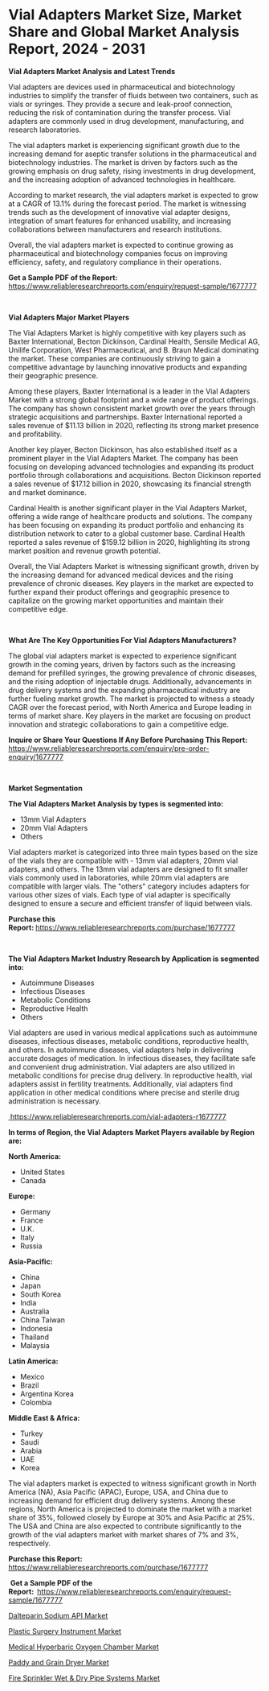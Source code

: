 <p><h1>Vial Adapters Market Size, Market Share and Global Market Analysis Report, 2024 - 2031</h1></p><p><strong>Vial Adapters Market Analysis and Latest Trends</strong></p>
<p><p>Vial adapters are devices used in pharmaceutical and biotechnology industries to simplify the transfer of fluids between two containers, such as vials or syringes. They provide a secure and leak-proof connection, reducing the risk of contamination during the transfer process. Vial adapters are commonly used in drug development, manufacturing, and research laboratories.</p><p>The vial adapters market is experiencing significant growth due to the increasing demand for aseptic transfer solutions in the pharmaceutical and biotechnology industries. The market is driven by factors such as the growing emphasis on drug safety, rising investments in drug development, and the increasing adoption of advanced technologies in healthcare.</p><p>According to market research, the vial adapters market is expected to grow at a CAGR of 13.1% during the forecast period. The market is witnessing trends such as the development of innovative vial adapter designs, integration of smart features for enhanced usability, and increasing collaborations between manufacturers and research institutions.</p><p>Overall, the vial adapters market is expected to continue growing as pharmaceutical and biotechnology companies focus on improving efficiency, safety, and regulatory compliance in their operations.</p></p>
<p><strong>Get a Sample PDF of the Report:&nbsp;</strong> <a href="https://www.reliableresearchreports.com/enquiry/request-sample/1677777">https://www.reliableresearchreports.com/enquiry/request-sample/1677777</a></p>
<p>&nbsp;</p>
<p><strong>Vial Adapters Major Market Players</strong></p>
<p><p>The Vial Adapters Market is highly competitive with key players such as Baxter International, Becton Dickinson, Cardinal Health, Sensile Medical AG, Unilife Corporation, West Pharmaceutical, and B. Braun Medical dominating the market. These companies are continuously striving to gain a competitive advantage by launching innovative products and expanding their geographic presence.</p><p>Among these players, Baxter International is a leader in the Vial Adapters Market with a strong global footprint and a wide range of product offerings. The company has shown consistent market growth over the years through strategic acquisitions and partnerships. Baxter International reported a sales revenue of $11.13 billion in 2020, reflecting its strong market presence and profitability.</p><p>Another key player, Becton Dickinson, has also established itself as a prominent player in the Vial Adapters Market. The company has been focusing on developing advanced technologies and expanding its product portfolio through collaborations and acquisitions. Becton Dickinson reported a sales revenue of $17.12 billion in 2020, showcasing its financial strength and market dominance.</p><p>Cardinal Health is another significant player in the Vial Adapters Market, offering a wide range of healthcare products and solutions. The company has been focusing on expanding its product portfolio and enhancing its distribution network to cater to a global customer base. Cardinal Health reported a sales revenue of $159.12 billion in 2020, highlighting its strong market position and revenue growth potential.</p><p>Overall, the Vial Adapters Market is witnessing significant growth, driven by the increasing demand for advanced medical devices and the rising prevalence of chronic diseases. Key players in the market are expected to further expand their product offerings and geographic presence to capitalize on the growing market opportunities and maintain their competitive edge.</p></p>
<p>&nbsp;</p>
<p><strong>What Are The Key Opportunities For Vial Adapters Manufacturers?</strong></p>
<p><p>The global vial adapters market is expected to experience significant growth in the coming years, driven by factors such as the increasing demand for prefilled syringes, the growing prevalence of chronic diseases, and the rising adoption of injectable drugs. Additionally, advancements in drug delivery systems and the expanding pharmaceutical industry are further fueling market growth. The market is projected to witness a steady CAGR over the forecast period, with North America and Europe leading in terms of market share. Key players in the market are focusing on product innovation and strategic collaborations to gain a competitive edge.</p></p>
<p><strong>Inquire or Share Your Questions If Any Before Purchasing This Report:</strong> <a href="https://www.reliableresearchreports.com/enquiry/pre-order-enquiry/1677777">https://www.reliableresearchreports.com/enquiry/pre-order-enquiry/1677777</a></p>
<p>&nbsp;</p>
<p><strong>Market Segmentation</strong></p>
<p><strong>The Vial Adapters Market Analysis by types is segmented into:</strong></p>
<p><ul><li>13mm Vial Adapters</li><li>20mm Vial Adapters</li><li>Others</li></ul></p>
<p><p>Vial adapters market is categorized into three main types based on the size of the vials they are compatible with - 13mm vial adapters, 20mm vial adapters, and others. The 13mm vial adapters are designed to fit smaller vials commonly used in laboratories, while 20mm vial adapters are compatible with larger vials. The "others" category includes adapters for various other sizes of vials. Each type of vial adapter is specifically designed to ensure a secure and efficient transfer of liquid between vials.</p></p>
<p><strong>Purchase this Report:&nbsp;</strong><a href="https://www.reliableresearchreports.com/purchase/1677777">https://www.reliableresearchreports.com/purchase/1677777</a></p>
<p>&nbsp;</p>
<p><strong>The Vial Adapters Market Industry Research by Application is segmented into:</strong></p>
<p><ul><li>Autoimmune Diseases</li><li>Infectious Diseases</li><li>Metabolic Conditions</li><li>Reproductive Health</li><li>Others</li></ul></p>
<p><p>Vial adapters are used in various medical applications such as autoimmune diseases, infectious diseases, metabolic conditions, reproductive health, and others. In autoimmune diseases, vial adapters help in delivering accurate dosages of medication. In infectious diseases, they facilitate safe and convenient drug administration. Vial adapters are also utilized in metabolic conditions for precise drug delivery. In reproductive health, vial adapters assist in fertility treatments. Additionally, vial adapters find application in other medical conditions where precise and sterile drug administration is necessary.</p></p>
<p><a href="https://www.reliableresearchreports.com/vial-adapters-r1677777">&nbsp;https://www.reliableresearchreports.com/vial-adapters-r1677777</a></p>
<p><strong>In terms of Region, the Vial Adapters Market Players available by Region are:</strong></p>
<p>
    <p> <strong> North America: </strong>
        <ul>
            <li>United States</li>
            <li>Canada</li>
        </ul>
        </p> 
    <p> <strong> Europe: </strong>
        <ul>
            <li>Germany</li>
            <li>France</li>
            <li>U.K.</li>
            <li>Italy</li>
            <li>Russia</li>
        </ul>
        </p> 
    <p> <strong> Asia-Pacific: </strong>
        <ul>
            <li>China</li>
            <li>Japan</li>
            <li>South Korea</li>
            <li>India</li>
            <li>Australia</li>
            <li>China Taiwan</li>
            <li>Indonesia</li>
            <li>Thailand</li>
            <li>Malaysia</li>
        </ul>
        </p> 
    <p> <strong> Latin America: </strong>
        <ul>
            <li>Mexico</li>
            <li>Brazil</li>
            <li>Argentina Korea</li>
            <li>Colombia</li>
        </ul>
        </p> 
    <p> <strong> Middle East & Africa: </strong>
        <ul>
            <li>Turkey</li>
            <li>Saudi</li>
            <li>Arabia</li>
            <li>UAE</li>
            <li>Korea</li>
        </ul>
    </p>
    </p>
<p><p>The vial adapters market is expected to witness significant growth in North America (NA), Asia Pacific (APAC), Europe, USA, and China due to increasing demand for efficient drug delivery systems. Among these regions, North America is projected to dominate the market with a market share of 35%, followed closely by Europe at 30% and Asia Pacific at 25%. The USA and China are also expected to contribute significantly to the growth of the vial adapters market with market shares of 7% and 3%, respectively.</p></p>
<p><strong>Purchase this Report: </strong><a href="https://www.reliableresearchreports.com/purchase/1677777">https://www.reliableresearchreports.com/purchase/1677777</a></p>
<p>&nbsp;<strong>Get a Sample PDF of the Report:&nbsp;&nbsp;</strong><a href="https://www.reliableresearchreports.com/enquiry/request-sample/1677777">https://www.reliableresearchreports.com/enquiry/request-sample/1677777</a></p>
<p><strong></strong></p>
<p><p><a href="https://issuu.com/reportprime-2/docs/dalteparin-sodium-api-market-size-2030.pptx">Dalteparin Sodium API Market</a></p><p><a href="https://github.com/changoleonlaverguenzanoexiste/Market-Research-Report-List-3/blob/main/plastic-surgery-instrument-market.md">Plastic Surgery Instrument Market</a></p><p><a href="https://github.com/dimitrishawkinswaynenp91rgz/Market-Research-Report-List-2/blob/main/medical-hyperbaric-oxygen-chamber-market.md">Medical Hyperbaric Oxygen Chamber Market</a></p><p><a href="https://www.linkedin.com/pulse/paddy-grain-dryer-market-report-reveals-latest-trends-growth-f4gie?trackingId=YbJlUs7EkZOaQOXgdeI3vA%3D%3D">Paddy and Grain Dryer Market</a></p><p><a href="https://www.linkedin.com/pulse/fire-sprinkler-wet-amp-dry-pipe-systems-market-outlook-industry-gnfbe?trackingId=9M5gtWbCHtAA1ZLzcRqo6w%3D%3D">Fire Sprinkler Wet & Dry Pipe Systems Market</a></p></p>